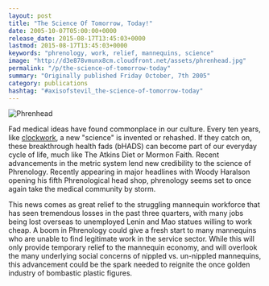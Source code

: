 ```yaml
---
layout: post
title: "The Science Of Tomorrow, Today!"
date: 2005-10-07T05:00:00+0000
release_date: 2015-08-17T13:45:03+0000
lastmod: 2015-08-17T13:45:03+0000
keywords: "phrenology, work, relief, mannequins, science"
image: "http://d3e878vmunx8cm.cloudfront.net/assets/phrenhead.jpg"
permalink: "/p/the-science-of-tomorrow-today"
summary: "Originally published Friday October, 7th 2005"
category: publications
hashtag: "#axisofstevil_the-science-of-tomorrow-today"
---
```


[id_1]: http://d3e878vmunx8cm.cloudfront.net/assets/phrenhead.jpg  "Phrenhead"
![Phrenhead][id_1]

Fad medical ideas have found commonplace in our culture. Every ten years, like [clockwork](http://www.icybrian.com/fanart/shiftyjim/turks.jpg  "clockwork"), a new "science" is invented or rehashed. If they catch on, these breakthrough health fads (bHADS) can become part of our everyday cycle of life, much like The Atkins Diet or Mormon Faith. Recent advancements in the metric system lend new credibility to the science of Phrenology. Recently appearing in major headlines with Woody Haralson opening his fifth Phrenological head shop, phrenology seems set to once again take the medical community by storm.

This news comes as great relief to the struggling mannequin workforce that has seen tremendous losses in the past three quarters, with many jobs being lost overseas to unemployed Lenin and Mao statues willing to work cheap. A boom in Phrenology could give a fresh start to many mannequins who are unable to find legitimate work in the service sector. While this will only provide temporary relief to the mannequin economy, and will overlook the many underlying social concerns of nippled vs. un-nippled mannequins, this advancement could be the spark needed to reignite the once golden industry of bombastic plastic figures.
